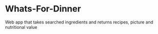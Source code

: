 # Whats-For-Dinner
Web app that takes searched ingredients and returns recipes, picture and nutritional value
